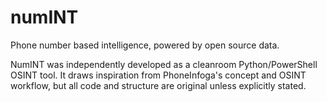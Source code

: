 # numINT
Phone number based intelligence, powered by open source data.

NumINT was independently developed as a cleanroom Python/PowerShell OSINT tool. It draws inspiration from PhoneInfoga's concept and OSINT workflow, but all code and structure are original unless explicitly stated.
